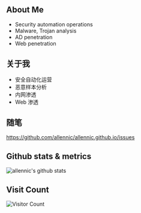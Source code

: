 ## About Me

- Security automation operations
- Malware, Trojan analysis
- AD penetration
- Web penetration


## 关于我

- 安全自动化运营
- 恶意样本分析
- 内网渗透
- Web 渗透

## 随笔
https://github.com/allennic/allennic.github.io/issues


## Github stats & metrics
![allennic's github stats](https://github-readme-stats.vercel.app/api?username=allennic&count_private=true&show_icons=true)


## Visit Count
![Visitor Count](https://profile-counter.glitch.me/allennic/count.svg)
